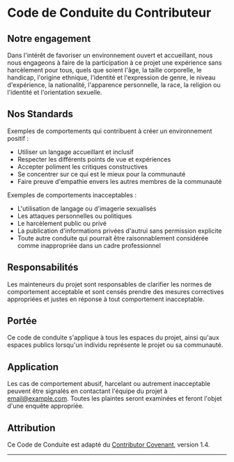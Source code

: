 # Code de Conduite du Contributeur

## Notre engagement

Dans l'intérêt de favoriser un environnement ouvert et accueillant, nous nous engageons à faire de la participation à ce projet une expérience sans harcèlement pour tous, quels que soient l'âge, la taille corporelle, le handicap, l'origine ethnique, l'identité et l'expression de genre, le niveau d'expérience, la nationalité, l'apparence personnelle, la race, la religion ou l'identité et l'orientation sexuelle.

## Nos Standards

Exemples de comportements qui contribuent à créer un environnement positif :

- Utiliser un langage accueillant et inclusif
- Respecter les différents points de vue et expériences
- Accepter poliment les critiques constructives
- Se concentrer sur ce qui est le mieux pour la communauté
- Faire preuve d'empathie envers les autres membres de la communauté

Exemples de comportements inacceptables :

- L'utilisation de langage ou d'imagerie sexualisés
- Les attaques personnelles ou politiques
- Le harcèlement public ou privé
- La publication d'informations privées d'autrui sans permission explicite
- Toute autre conduite qui pourrait être raisonnablement considérée comme inappropriée dans un cadre professionnel

## Responsabilités

Les mainteneurs du projet sont responsables de clarifier les normes de comportement acceptable et sont censés prendre des mesures correctives appropriées et justes en réponse à tout comportement inacceptable.

## Portée

Ce code de conduite s'applique à tous les espaces du projet, ainsi qu'aux espaces publics lorsqu'un individu représente le projet ou sa communauté.

## Application

Les cas de comportement abusif, harcelant ou autrement inacceptable peuvent être signalés en contactant l'équipe du projet à [email@example.com](mailto:email@example.com). Toutes les plaintes seront examinées et feront l'objet d'une enquête appropriée.

## Attribution

Ce Code de Conduite est adapté du [Contributor Covenant](https://www.contributor-covenant.org), version 1.4.

---



